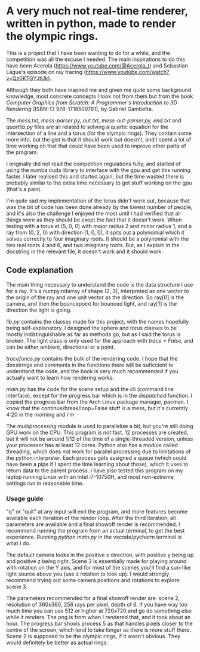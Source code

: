 # A very much not real-time renderer, written in python, made to render the olympic rings.
This is a project that I have been wanting to do for a while, and the competition was all the excuse I needed. The main inspirations to do this have been Acerola (https://www.youtube.com/@Acerola_t) and Sebastian Lague's episode on ray tracing (https://www.youtube.com/watch?v=Qz0KTGYJtUk).

Although they both have inspired me and given me quite some background knowledge, most concrete concepts I took not from them but from the book <i>Computer Graphics from Scratch: A Programmer's Introduction to 3D Rendering</i> (ISBN-13 978-1718500761), by Gabriel Gambetta.

The <i>mess.txt, mess-parser.py, out.txt, mess-out-parser.py, end.txt</i> and <i>quartlib.py</i> files are all related to solving a quartic equation for the intersection of a line and a torus (for the olympic rings). They contain some more info, but the gist is that it should work but doesn't, and I spent a lot of time working on that that could have been used to improve other parts of the program.

I originally did not read the competition regulations fully, and started of using the numba cuda library to interface with the gpu and get this running faster. I later realised this and started again, but the time wasted there is probably similar to the extra time necessary to get stuff working on the gpu (that's a pain). 

I'm quite sad my implementation of the torus didn't work out, because that was the bit of code has been done already by the lowest number of people, and it's also the challenge I enjoyed the most until I had verified that all things were as they should be exept the fact that it doesn't work. When testing with a torus at (5, 0, 0) with major radius 2 and minor radius 1, and a ray from (0, 2, 0) with direction (1, 0, 0), it spits out a polynomial which it solves correctly to four imaginary roots. It should be a polynomial with the two real roots 4 and 6, and two imaginary roots. But, as I explain in the docstring in the relevant file, it doesn't work and it should work.

## Code explanation

The main thing necessary to understand the code is the data structure I use for a ray. It's a numpy.ndarray of shape (2, 3), interpreted as one vector to the origin of the ray and one unit vector as the direction. So ray[0] is the camera, and then the bouncepoint for bounced light, and ray[1] is the direction the light is going. 

<i>lib.py</i> contains the classes made for this project, with the names hopefully being self-explanatory. I designed the sphere and torus classes to be mostly indistinguishable as far as methods go, but as I said the torus is broken. The light class is only used for the approach with <i>trace = False</i>, and can be either ambient, directional or a point.

<i>tracefuncs.py</i> contains the bulk of the rendering code. I hope that the docstrings and comments in the functions there will be suficcient to understand the code, and the book is very much recommended if you actually want to learn how rendering works.

<i>main.py</i> has the code for the scene setup and the cli (command line interface), except for the progress bar which is in the <i>dispatched</i> function. I copied the progress bar  from the Arch Linux package manager, pacman. I know that the continue/break/loop=False stuff is a mess, but it's currently 4:20 in the morning and i'm 

The <i>multiprocessing</i> module is used to parallelise a bit, but you're still doing GPU work on the CPU. This program is not fast. 12 processes are created, but it will not be around 1/12 of the time of a single-threaded version, unless your processor has at least 12 cores. Python also has a module called threading, which does not work for parallel processing due to limitations of the python interpreter. Each process gets assigned a queue (which could have been a pipe if I spent the time learning about those), which it uses to return data to the parent process. I have also tested this program on my laptop running Linux with an Intel i7-10750H, and most non-extreme settings run in reasonable time.

### Usage guide

"q" or "quit" at any input will exit the program, and more features become available each iteration of the render loop. After the third iteration, all parameters are available and a final showoff render is recommended. I recommend running the program from an actual terminal, to get the best experience. Running <i>python main.py</i> in the vscode/pycharm terminal is what I do.

The default camera looks in the positive x direction, with positive y being up and positive z being right. Scene 3 is essentially made for playing around with rotation on the Y axis, and for most of the scenes you'll find a sun-like light source above you (use z rotation to look up). I would strongly recommend trying out some camera positions and rotations to explore scene 3.

The parameters recommended for a final showoff render are: scene 2, resolution of 360x360, 256 rays per pixel, depth of 6. If you have way too much time you can use 512 or higher at 720x720 and go do something else while it renders. The png is from when I rendered that, and it took about an hour. The progress bar shows process 5 as that handles pixels closer to the centre of the screen, which tend to take longer as there is more stuff there. Scene 2 is supposed to be the olympic rings, if it wasn't obvious. They would definitely be better as actual rings.
